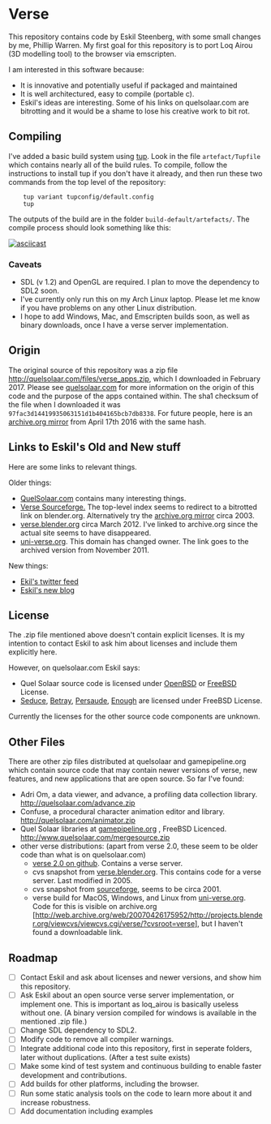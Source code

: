 # Verse #

This repository contains code by Eskil Steenberg, with some small
changes by me, Phillip Warren. My first goal for this repository
is to port Loq Airou (3D modelling tool) to the browser via emscripten.

I am interested in this software because:
    
  * It is innovative and potentially useful if packaged and maintained
  * It is well architectured, easy to compile (portable c).
  * Eskil's ideas are interesting. Some of his links on quelsolaar.com are bitrotting and it would
    be a shame to lose his creative work to bit rot.
    
## Compiling ##

I've added a basic build system using [tup](http://gittup.org/tup/). Look in the file `artefact/Tupfile` which contains nearly all of the build rules. To compile, follow the instructions to install tup if you don't have it already, and then run these two commands from the top level of the repository:

```
    tup variant tupconfig/default.config
    tup
```
 
 The outputs of the build are in the folder `build-default/artefacts/`. The compile process should look something like this:
 
[![asciicast](https://asciinema.org/a/d6f3nizdu572a90hkx1wvt0ff.png)](https://asciinema.org/a/d6f3nizdu572a90hkx1wvt0ff)

### Caveats ###

* SDL (v 1.2) and OpenGL are required. I plan to move the dependency to SDL2 soon.
* I've currently only run this on my Arch Linux laptop. Please let me know if you have problems on any other Linux distribution.
* I hope to add Windows, Mac, and Emscripten builds soon, as well as binary downloads, once I have a verse server implementation.

## Origin ##

The original source of this repository was a zip file  http://quelsolaar.com/files/verse_apps.zip, which I downloaded in February 2017. Please see [quelsolaar.com](http://quelsolaar.com/) for more information on the origin of this code and the purpose of the apps contained within. The sha1 checksum of the file when I downloaded it was `97fac3d14419935063151d1b404165bcb7db8338`.  For future people, here is an [archive.org mirror](http://web.archive.org/web/20160417060951/http://www.quelsolaar.com/files/verse_apps.zip) from April 17th 2016  with the same hash.

## Links to Eskil's Old and New stuff ##

Here are some links to relevant things.

Older things:
* [QuelSolaar.com](http://www.quelsolaar.com/verse/index.html) contains many interesting things.
* [Verse Sourceforge.](http://verse.sourceforge.net/index-before-blender-2.3.html) The top-level index seems to redirect to a bitrotted link on blender.org. Alternatively try the [archive.org mirror](http://web.archive.org/web/20031014224210/http://verse.sourceforge.net/) circa 2003.
* [verse.blender.org](http://web.archive.org/web/20120316140903/http://verse.blender.org/) circa March 2012. I've linked to archive.org since the actual site seems to have disappeared.
* [uni-verse.org](http://web.archive.org/web/20111121011435/http://www.uni-verse.org/Uni-verse-Home.72.0.html). This domain has changed owner. The link goes to the archived version from November 2011.

New things:
* [Ekil's twitter feed](https://twitter.com/quelsolaar)
* [Eskil's new blog](http://unravel.org/)
  
## License ##

The .zip file mentioned above doesn't contain explicit licenses. It is
my intention to contact Eskil to ask him about licenses and include
them explicitly here.

However, on quelsolaar.com Eskil says:

 * Quel Solaar source code is licensed under [OpenBSD](http://www.quelsolaar.com/quelsolaar/downloads.html) or [FreeBSD](http://www.quelsolaar.com/quel_solaar/features.html) License.
 * [Seduce][seduce], [Betray][betray], [Persaude][persuade], [Enough][enough] are licensed under FreeBSD License.

Currently the licenses for the other source code components are unknown.

[betray]:   http://www.quelsolaar.com/technology/betray.html
[seduce]:   http://www.quelsolaar.com/technology/seduce.html
[persuade]: http://www.quelsolaar.com/technology/persuade.html
[enough]:   http://www.quelsolaar.com/technology/enough.html

## Other Files ##

There are other zip files distributed at quelsolaar and gamepipeline.org which contain source code that may contain newer versions of
verse, new features, and new applications that are open source. So far I've found:

* Adri Om, a data viewer, and advance, a profiling data collection library. http://quelsolaar.com/advance.zip
* Confuse, a procedural character animation editor and library. http://quelsolaar.com/animator.zip
* Quel Solaar libraries at [gamepipeline.org](http://gamepipeline.org/) , FreeBSD Licenced. http://www.quelsolaar.com/mergesource.zip
* other verse distributions: (apart from verse 2.0, these seem to be older code than what is on quelsolaar.com)
   * [verse 2.0 on github](https://github.com/verse/verse). Contains a verse server.
   * cvs snapshot from [verse.blender.org](http://web.archive.org/web/20120204174225/http://verse.blender.org/download/). This contains
       code for a verse server. Last modified in 2005.
    * cvs snapshot from [sourceforge](http://download.sourceforge.net/verse/verse-20010227.tar.gz), seems to be circa 2001.
   * verse build for MacOS, Windows, and Linux from [uni-verse.org](http://web.archive.org/web/20111121231237/http://www.uni-verse.org/Download-Files-rel-3.73.0.html). Code for this is visible on archive.org [http://web.archive.org/web/20070426175952/http://projects.blender.org/viewcvs/viewcvs.cgi/verse/?cvsroot=verse], but I haven't found a downloadable link.

## Roadmap ##

* [ ] Contact Eskil and ask about licenses and newer versions, and show him this repository.
* [ ] Ask Eskil about an open source verse server implementation, or implement one. This is important as loq_airou is basically useless without one. (A binary version compiled for windows is available in the mentioned .zip file.)
* [ ] Change SDL dependency to SDL2.
* [ ] Modify code to remove all compiler warnings.
* [ ] Integrate additional code into this repository, first in seperate folders, later without duplications. (After a test suite exists)
* [ ] Make some kind of test system and continuous building to enable faster development and contributions.
* [ ] Add builds for other platforms, including the browser.
* [ ] Run some static analysis tools on the code to learn more about it and increase robustness.
* [ ] Add documentation including examples
